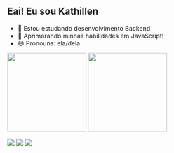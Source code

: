 ## Eai! Eu sou Kathillen

- 🔭 Estou estudando desenvolvimento Backend
- 🌱 Aprimorando minhas habilidades em JavaScript!
- 😄 Pronouns: ela/dela

<div>
 
  <img height="180em" src="https://github-readme-stats.vercel.app/api?username=kathillen&show_icons=true&theme=dracula&include_all_commits=true&count_private=true"/>
  <img height="180em" src="https://github-readme-stats.vercel.app/api/top-langs/?username=kathillen&layout=compact&langs_count=16&theme=dracula"/>

</div>

<div> 
 
 <a href="https://discordapp.com/users/1387590981158830113" target="_blank"><img src="https://img.shields.io/badge/Discord-7289DA?style=for-the-badge&logo=discord&logoColor=white" target="_blank"></a> 
  <a href = "mailto:devkathillen@gmail.com"><img src="https://img.shields.io/badge/-Gmail-%23333?style=for-the-badge&logo=gmail&logoColor=white" target="_blank"></a>
  <a href="https://www.linkedin.com/in/kathillen-maciel-877a24370" target="_blank"><img src="https://img.shields.io/badge/-LinkedIn-%230077B5?style=for-the-badge&logo=linkedin&logoColor=white" target="_blank"></a> 

</div>

  

